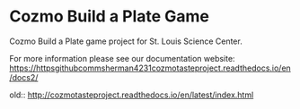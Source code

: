 # Cozmo Build a Plate Game

Cozmo Build a Plate game project for St. Louis Science Center.

For more information please see our documentation website: https://httpsgithubcommsherman4231cozmotasteproject.readthedocs.io/en/docs2/




 old:: http://cozmotasteproject.readthedocs.io/en/latest/index.html

